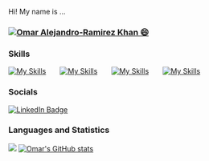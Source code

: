 Hi! My name is ...
<h3 ><a href="https://hud0shnik.github.io/">
   <img alt="Omar Alejandro-Ramirez Khan 😄" src="https://readme-typing-svg.herokuapp.com/?lines=Omar+Khan;I+am+a+Lead+Software+Engineer+at+RapidRecruiter+LTD.;Based+in+Toronto+and+Halifax%2C+CANADA&font=Fira%20Code&duration=5500&pause=1000&width=700&height=45&color=F7F7F7FF&size=21"></a>
</h3>

### Skills

[![My Skills](https://skillicons.dev/icons?i=html,css)](https://skillicons.dev) &nbsp;&nbsp;&nbsp;&nbsp;&nbsp; [![My Skills](https://skillicons.dev/icons?i=js,ts)](https://skillicons.dev) &nbsp;&nbsp;&nbsp;&nbsp;&nbsp; [![My Skills](https://skillicons.dev/icons?i=react,next)](https://skillicons.dev) &nbsp;&nbsp;&nbsp;&nbsp;&nbsp; [![My Skills](https://skillicons.dev/icons?i=java,spring)](https://skillicons.dev) &nbsp;&nbsp;&nbsp;&nbsp;&nbsp;
<br/>

### Socials

<div id="badges">
  <a href="https://www.linkedin.com/in/omar-khan-bb7306121/">
    <img src="https://img.shields.io/badge/LinkedIn-blue?style=for-the-badge&logo=linkedin&logoColor=white" alt="LinkedIn Badge"/>
  </a>
</div>

### Languages and Statistics

<img src="https://github-readme-stats.vercel.app/api/top-langs/?username=OmarKhanGithub&theme=great-gatsby&layout=donut"/> [![Omar's GitHub stats](https://github-readme-stats.vercel.app/api?username=OmarKhanGithub&show_icons=true&theme=great-gatsby&line_height=28)](https://github.com/anuraghazra/github-readme-stats)


<!--
**OmarKhanGithub/OmarKhanGithub** is a ✨ _special_ ✨ repository because its `README.md` (this file) appears on your GitHub profile.

Here are some ideas to get you started:

- 🔭 I’m currently working on ...
- 🌱 I’m currently learning ...
- 👯 I’m looking to collaborate on ...
- 🤔 I’m looking for help with ...
- 💬 Ask me about ...
- 📫 How to reach me: ...
- 😄 Pronouns: ...
- ⚡ Fun fact: ...
-->
